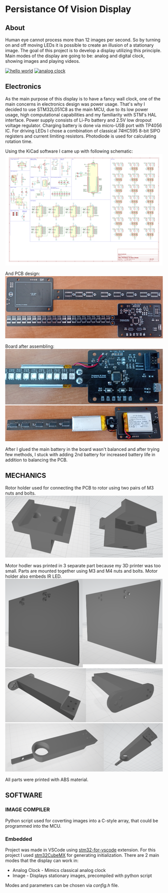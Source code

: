 
# Persistance Of Vision Display

## About

Human eye cannot process more than 12 images per second. So by turning on and off moving LEDs it is possible to create an illusion of a stationary image. The goal of this project is to develop a display utilizing this principle. Main modes of the display are going to be: analog and digital clock, showing images and playing videos.

[![hello world](https://img.youtube.com/vi/nO5H2S38heM/0.jpg)](https://www.youtube.com/watch?v=nO5H2S38heM)
[![analog clock](https://img.youtube.com/vi/prxCtZcyvlo/0.jpg)](https://www.youtube.com/watch?v=prxCtZcyvlo)

## Electronics

As the main purpose of this display is to have a fancy wall clock, one of the main concerns in electronics design was power usage. That's why I decided to use STM32L051C8 as the main MCU, due to its low power usage, high computational capabilities and my familiarity with STM's HAL interface. Power supply consists of Li-Po battery and 2.5V low dropout voltage regulator. Charging battery is done via micro-USB port with TP4056 IC. For driving LEDs I chose a combination of classical 74HC595 8-bit SIPO registers and current limiting resistors. Photodiode is used for calculating rotation time.

Using the KiCad software I came up with following schematic:
![Schematic](POV_display_readme/schematic.svg)

And PCB design:
![PCB](POV_display_readme/PCB.jpg)

Board after assembling:
![Assembled Front](POV_display_readme/AssembledFront.jpg)
![Assembled Back](POV_display_readme/AssembledBack.jpg)

After I glued the main battery in the board wasn't balanced and after trying few methods, I stuck with adding 2nd battery for increased battery life in addition to balancing the PCB.

## MECHANICS

Rotor holder used for connecting the PCB to rotor using two pairs of M3 nuts and bolts.
![Rotor holder](POV_display_readme/RotorHolder.png)

Motor hodler was printed in 3 separate part because my 3D printer was too small. Parts are mounted together using M3 and M4 nuts and bolts. Motor holder also embeds IR LED.
![Motor holder part1](POV_display_readme/MotorHolder1.png)
![Motor holder part2](POV_display_readme/MotorHolder2.png)
![Motor holder part3](POV_display_readme/MotorHolder3.png)

All parts were printed with ABS material.

## SOFTWARE

### IMAGE COMPILER

Python script used for coverting images into a C-style array, that could be programmed into the MCU.

### Embedded

Project was made in VSCode using [stm32-for-vscode](https://www.st.com/en/development-tools/stm32cubemx.html) extension. For this project I used [stm32CubeMX](https://github.com/bmd-studio/stm32-for-vscode) for generating initialization. There are 2 main modes that the display can work in:

- Analog Clock - Mimics classical analog clock
- Image - Displays stationary images, precompiled with python script

Modes and parameters can be chosen via *config.h* file.
